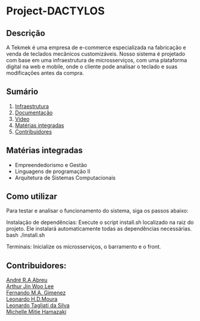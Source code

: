 # Project-DACTYLOS

## Descrição
A Tekmek é uma empresa de e-commerce especializada na fabricação e venda de teclados mecânicos customizáveis.
Nosso sistema é projetado com base em uma infraestrutura de microsserviços, com uma plataforma digital na web e mobile, onde o cliente pode analisar o teclado e suas modificações antes da compra.


## Sumário
1. [Infraestrutura](#infraestrutura)
2. [Documentação](#documentação)
3. [Vídeo](#vídeo)
4. [Matérias integradas](#matérias-integradas)
5. [Contribuidores](#contribuidores)


## Matérias integradas
- Empreendedorismo e Gestão
- Linguagens de programação II
- Arquitetura de Sistemas Computacionais

## Como utilizar
Para testar e analisar o funcionamento do sistema, siga os passos abaixo:

Instalação de dependências:
Execute o script install.sh localizado na raiz do projeto. Ele instalará automaticamente todas as dependências necessárias.
  bash ./install.sh
  
Terminais:
Inicialize os microsserviços, o barramento e o front. 

## Contribuidores:
[André R.A Abreu](https://github.com/andre-rabreu)<br>
[Arthur Jin Woo Lee](https://github.com/Tutzjwlee)<br>
[Fernando M.A. Gimenez]( https://github.com/M3ngal)<br> 
[Leonardo H.D.Moura](https://github.com/LeonardoHDMoura )<br>
[Leonardo Tagliati da Silva](https://github.com/leotagliati)<br>
[Michelle Mitie Hamazaki](https://github.com/Michelle-Hmzk)
